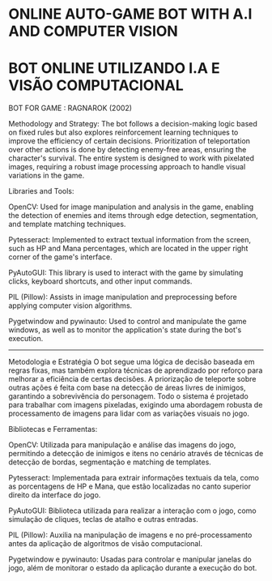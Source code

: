 # ONLINE AUTO-GAME BOT WITH A.I AND COMPUTER VISION 
# BOT ONLINE UTILIZANDO I.A E VISÃO COMPUTACIONAL

BOT FOR GAME : RAGNAROK (2002) 

Methodology and Strategy:
The bot follows a decision-making logic based on fixed rules but also explores reinforcement learning techniques to improve the efficiency of certain decisions. Prioritization of teleportation over other actions is done by detecting enemy-free areas, ensuring the character's survival. The entire system is designed to work with pixelated images, requiring a robust image processing approach to handle visual variations in the game.

Libraries and Tools:

OpenCV: Used for image manipulation and analysis in the game, enabling the detection of enemies and items through edge detection, segmentation, and template matching techniques.

Pytesseract: Implemented to extract textual information from the screen, such as HP and Mana percentages, which are located in the upper right corner of the game's interface.

PyAutoGUI: This library is used to interact with the game by simulating clicks, keyboard shortcuts, and other input commands.

PIL (Pillow): Assists in image manipulation and preprocessing before applying computer vision algorithms.

Pygetwindow and pywinauto: Used to control and manipulate the game windows, as well as to monitor the application's state during the bot's execution.


-------------------------------------------------------------------------------------------------------------------------------------------------------------------------------------------------------------------------------------------------------------------------

Metodologia e Estratégia
O bot segue uma lógica de decisão baseada em regras fixas, mas também explora técnicas de aprendizado por reforço para melhorar a eficiência de certas decisões. A priorização de teleporte sobre outras ações é feita com base na detecção de áreas livres de inimigos, garantindo a sobrevivência do personagem. Todo o sistema é projetado para trabalhar com imagens pixeladas, exigindo uma abordagem robusta de processamento de imagens para lidar com as variações visuais no jogo.

Bibliotecas e Ferramentas:


OpenCV: Utilizada para manipulação e análise das imagens do jogo, permitindo a detecção de inimigos e itens no cenário através de técnicas de detecção de bordas, segmentação e matching de templates.

Pytesseract: Implementada para extrair informações textuais da tela, como as porcentagens de HP e Mana, que estão localizadas no canto superior direito da interface do jogo.

PyAutoGUI: Biblioteca utilizada para realizar a interação com o jogo, como simulação de cliques, teclas de atalho e outras entradas.

PIL (Pillow): Auxilia na manipulação de imagens e no pré-processamento antes da aplicação de algoritmos de visão computacional.

Pygetwindow e pywinauto: Usadas para controlar e manipular janelas do jogo, além de monitorar o estado da aplicação durante a execução do bot.

